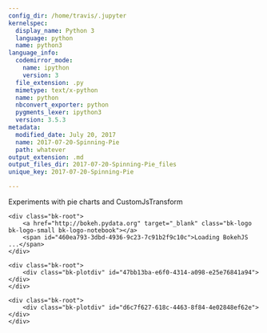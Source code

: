 ```yaml
---
config_dir: /home/travis/.jupyter
kernelspec:
  display_name: Python 3
  language: python
  name: python3
language_info:
  codemirror_mode:
    name: ipython
    version: 3
  file_extension: .py
  mimetype: text/x-python
  name: python
  nbconvert_exporter: python
  pygments_lexer: ipython3
  version: 3.5.3
metadata:
  modified_date: July 20, 2017
  name: 2017-07-20-Spinning-Pie
  path: whatever
output_extension: .md
output_files_dir: 2017-07-20-Spinning-Pie_files
unique_key: 2017-07-20-Spinning-Pie

---
```


Experiments with pie charts and CustomJsTransform


<div class="output_html rendered_html output_subarea ">

    <div class="bk-root">
        <a href="http://bokeh.pydata.org" target="_blank" class="bk-logo bk-logo-small bk-logo-notebook"></a>
        <span id="460ea793-3dbd-4936-9c23-7c91b2f9c10c">Loading BokehJS ...</span>
    </div>
</div>



<div id="61a190ae-4421-4e22-94a1-8d55db2e8331"></div>
<div class="output_subarea output_javascript ">
<script type="text/javascript">
var element = $('#61a190ae-4421-4e22-94a1-8d55db2e8331');

(function(global) {
  function now() {
    return new Date();
  }

  var force = true;

  if (typeof (window._bokeh_onload_callbacks) === "undefined" || force === true) {
    window._bokeh_onload_callbacks = [];
    window._bokeh_is_loading = undefined;
  }


  
  if (typeof (window._bokeh_timeout) === "undefined" || force === true) {
    window._bokeh_timeout = Date.now() + 5000;
    window._bokeh_failed_load = false;
  }

  var NB_LOAD_WARNING = {'data': {'text/html':
     "<div style='background-color: #fdd'>\n"+
     "<p>\n"+
     "BokehJS does not appear to have successfully loaded. If loading BokehJS from CDN, this \n"+
     "may be due to a slow or bad network connection. Possible fixes:\n"+
     "</p>\n"+
     "<ul>\n"+
     "<li>re-rerun `output_notebook()` to attempt to load from CDN again, or</li>\n"+
     "<li>use INLINE resources instead, as so:</li>\n"+
     "</ul>\n"+
     "<code>\n"+
     "from bokeh.resources import INLINE\n"+
     "output_notebook(resources=INLINE)\n"+
     "</code>\n"+
     "</div>"}};

  function display_loaded() {
    if (window.Bokeh !== undefined) {
      var el = document.getElementById("460ea793-3dbd-4936-9c23-7c91b2f9c10c");
      el.textContent = "BokehJS " + Bokeh.version + " successfully loaded.";
    } else if (Date.now() < window._bokeh_timeout) {
      setTimeout(display_loaded, 100)
    }
  }

  function run_callbacks() {
    window._bokeh_onload_callbacks.forEach(function(callback) { callback() });
    delete window._bokeh_onload_callbacks
    console.info("Bokeh: all callbacks have finished");
  }

  function load_libs(js_urls, callback) {
    window._bokeh_onload_callbacks.push(callback);
    if (window._bokeh_is_loading > 0) {
      console.log("Bokeh: BokehJS is being loaded, scheduling callback at", now());
      return null;
    }
    if (js_urls == null || js_urls.length === 0) {
      run_callbacks();
      return null;
    }
    console.log("Bokeh: BokehJS not loaded, scheduling load and callback at", now());
    window._bokeh_is_loading = js_urls.length;
    for (var i = 0; i < js_urls.length; i++) {
      var url = js_urls[i];
      var s = document.createElement('script');
      s.src = url;
      s.async = false;
      s.onreadystatechange = s.onload = function() {
        window._bokeh_is_loading--;
        if (window._bokeh_is_loading === 0) {
          console.log("Bokeh: all BokehJS libraries loaded");
          run_callbacks()
        }
      };
      s.onerror = function() {
        console.warn("failed to load library " + url);
      };
      console.log("Bokeh: injecting script tag for BokehJS library: ", url);
      document.getElementsByTagName("head")[0].appendChild(s);
    }
  };var element = document.getElementById("460ea793-3dbd-4936-9c23-7c91b2f9c10c");
  if (element == null) {
    console.log("Bokeh: ERROR: autoload.js configured with elementid '460ea793-3dbd-4936-9c23-7c91b2f9c10c' but no matching script tag was found. ")
    return false;
  }

  var js_urls = ["https://cdn.pydata.org/bokeh/release/bokeh-0.12.5.min.js", "https://cdn.pydata.org/bokeh/release/bokeh-widgets-0.12.5.min.js"];

  var inline_js = [
    function(Bokeh) {
      Bokeh.set_log_level("info");
    },
    
    function(Bokeh) {
      
    },
    
    function(Bokeh) {
      
      document.getElementById("460ea793-3dbd-4936-9c23-7c91b2f9c10c").textContent = "BokehJS is loading...";
    },
    function(Bokeh) {
      console.log("Bokeh: injecting CSS: https://cdn.pydata.org/bokeh/release/bokeh-0.12.5.min.css");
      Bokeh.embed.inject_css("https://cdn.pydata.org/bokeh/release/bokeh-0.12.5.min.css");
      console.log("Bokeh: injecting CSS: https://cdn.pydata.org/bokeh/release/bokeh-widgets-0.12.5.min.css");
      Bokeh.embed.inject_css("https://cdn.pydata.org/bokeh/release/bokeh-widgets-0.12.5.min.css");
    }
  ];

  function run_inline_js() {
    
    if ((window.Bokeh !== undefined) || (force === true)) {
      for (var i = 0; i < inline_js.length; i++) {
        inline_js[i](window.Bokeh);
      }if (force === true) {
        display_loaded();
      }} else if (Date.now() < window._bokeh_timeout) {
      setTimeout(run_inline_js, 100);
    } else if (!window._bokeh_failed_load) {
      console.log("Bokeh: BokehJS failed to load within specified timeout.");
      window._bokeh_failed_load = true;
    } else if (force !== true) {
      var cell = $(document.getElementById("460ea793-3dbd-4936-9c23-7c91b2f9c10c")).parents('.cell').data().cell;
      cell.output_area.append_execute_result(NB_LOAD_WARNING)
    }

  }

  if (window._bokeh_is_loading === 0) {
    console.log("Bokeh: BokehJS loaded, going straight to plotting");
    run_inline_js();
  } else {
    load_libs(js_urls, function() {
      console.log("Bokeh: BokehJS plotting callback run at", now());
      run_inline_js();
    });
  }
}(this));
</script>
</div>




<div class="output_html rendered_html output_subarea ">


    <div class="bk-root">
        <div class="bk-plotdiv" id="47bb13ba-e6f0-4314-a098-e25e76841a94"></div>
    </div>
<script type="text/javascript">
  
  (function(global) {
    function now() {
      return new Date();
    }
  
    var force = false;
  
    if (typeof (window._bokeh_onload_callbacks) === "undefined" || force === true) {
      window._bokeh_onload_callbacks = [];
      window._bokeh_is_loading = undefined;
    }
  
  
    
    if (typeof (window._bokeh_timeout) === "undefined" || force === true) {
      window._bokeh_timeout = Date.now() + 0;
      window._bokeh_failed_load = false;
    }
  
    var NB_LOAD_WARNING = {'data': {'text/html':
       "<div style='background-color: #fdd'>\n"+
       "<p>\n"+
       "BokehJS does not appear to have successfully loaded. If loading BokehJS from CDN, this \n"+
       "may be due to a slow or bad network connection. Possible fixes:\n"+
       "</p>\n"+
       "<ul>\n"+
       "<li>re-rerun `output_notebook()` to attempt to load from CDN again, or</li>\n"+
       "<li>use INLINE resources instead, as so:</li>\n"+
       "</ul>\n"+
       "<code>\n"+
       "from bokeh.resources import INLINE\n"+
       "output_notebook(resources=INLINE)\n"+
       "</code>\n"+
       "</div>"}};
  
    function display_loaded() {
      if (window.Bokeh !== undefined) {
        var el = document.getElementById("47bb13ba-e6f0-4314-a098-e25e76841a94");
        el.textContent = "BokehJS " + Bokeh.version + " successfully loaded.";
      } else if (Date.now() < window._bokeh_timeout) {
        setTimeout(display_loaded, 100)
      }
    }
  
    function run_callbacks() {
      window._bokeh_onload_callbacks.forEach(function(callback) { callback() });
      delete window._bokeh_onload_callbacks
      console.info("Bokeh: all callbacks have finished");
    }
  
    function load_libs(js_urls, callback) {
      window._bokeh_onload_callbacks.push(callback);
      if (window._bokeh_is_loading > 0) {
        console.log("Bokeh: BokehJS is being loaded, scheduling callback at", now());
        return null;
      }
      if (js_urls == null || js_urls.length === 0) {
        run_callbacks();
        return null;
      }
      console.log("Bokeh: BokehJS not loaded, scheduling load and callback at", now());
      window._bokeh_is_loading = js_urls.length;
      for (var i = 0; i < js_urls.length; i++) {
        var url = js_urls[i];
        var s = document.createElement('script');
        s.src = url;
        s.async = false;
        s.onreadystatechange = s.onload = function() {
          window._bokeh_is_loading--;
          if (window._bokeh_is_loading === 0) {
            console.log("Bokeh: all BokehJS libraries loaded");
            run_callbacks()
          }
        };
        s.onerror = function() {
          console.warn("failed to load library " + url);
        };
        console.log("Bokeh: injecting script tag for BokehJS library: ", url);
        document.getElementsByTagName("head")[0].appendChild(s);
      }
    };var element = document.getElementById("47bb13ba-e6f0-4314-a098-e25e76841a94");
    if (element == null) {
      console.log("Bokeh: ERROR: autoload.js configured with elementid '47bb13ba-e6f0-4314-a098-e25e76841a94' but no matching script tag was found. ")
      return false;
    }
  
    var js_urls = [];
  
    var inline_js = [
      function(Bokeh) {
        (function() {
          var fn = function() {
            var docs_json = {"60c4e47d-aad2-4fbb-b6e4-96dec2e85b70":{"roots":{"references":[{"attributes":{"plot":{"id":"fa114ba7-c044-4f53-bd16-23fed9ee84d8","subtype":"Figure","type":"Plot"}},"id":"ceee7811-e29d-4096-834e-bea2c17bd56f","type":"HelpTool"},{"attributes":{"plot":null,"text":""},"id":"56ffc562-c710-4a4d-99a0-e0929b547723","type":"Title"},{"attributes":{"plot":{"id":"fa114ba7-c044-4f53-bd16-23fed9ee84d8","subtype":"Figure","type":"Plot"}},"id":"bb2e2fb0-c82d-4e3b-9795-f37e38a89474","type":"ResetTool"},{"attributes":{},"id":"03590ba5-d567-417a-b91f-22630537c836","type":"BasicTicker"},{"attributes":{"plot":{"id":"fa114ba7-c044-4f53-bd16-23fed9ee84d8","subtype":"Figure","type":"Plot"}},"id":"4368ccb2-239d-48f3-aedc-b1e5cc1451e0","type":"PanTool"},{"attributes":{"data_source":{"id":"e97b63bd-7349-4650-b296-c074182cd0dc","type":"ColumnDataSource"},"glyph":{"id":"27eba54b-3844-4333-a240-6a9299afb7b2","type":"AnnularWedge"},"hover_glyph":null,"muted_glyph":null},"id":"dfe35c6a-96f3-460a-9cc3-baf3b29ed11c","type":"GlyphRenderer"},{"attributes":{},"id":"ce14dd4a-b623-43a5-9069-727ac3c5df9d","type":"BasicTickFormatter"},{"attributes":{"v_func":"// Generated by CoffeeScript 1.11.1\nreturn xs.map(function(v) {\n  return 1;\n});\n"},"id":"2fe29a92-6bd6-4264-9fe2-ff407686a1ae","type":"CustomJSTransform"},{"attributes":{"callback":null},"id":"d66e32f2-9e8a-423d-b68c-0c6b669cfd8c","type":"DataRange1d"},{"attributes":{"active_drag":"auto","active_scroll":"auto","active_tap":"auto","tools":[{"id":"4368ccb2-239d-48f3-aedc-b1e5cc1451e0","type":"PanTool"},{"id":"5b570e0c-2917-42d8-93f7-676980c490af","type":"WheelZoomTool"},{"id":"202ec56b-45d4-49f7-80af-af9f06f91704","type":"BoxZoomTool"},{"id":"c16c21e5-9387-46da-ac03-703d2557fc8d","type":"SaveTool"},{"id":"bb2e2fb0-c82d-4e3b-9795-f37e38a89474","type":"ResetTool"},{"id":"ceee7811-e29d-4096-834e-bea2c17bd56f","type":"HelpTool"}]},"id":"5f3fb131-e855-42dd-8bb2-39f8366fe3cf","type":"Toolbar"},{"attributes":{"end_angle":{"field":"x","transform":{"id":"3756673d-8308-4c42-909a-db85daee4232","type":"CustomJSTransform"},"units":"rad"},"outer_radius":{"field":"x","transform":{"id":"2fe29a92-6bd6-4264-9fe2-ff407686a1ae","type":"CustomJSTransform"},"units":"data"},"start_angle":{"field":"x","transform":{"id":"caec11d8-861d-458a-981f-25cc7a624e65","type":"CustomJSTransform"},"units":"rad"},"x":{"value":0},"y":{"field":"x","transform":{"id":"40745b6e-fe0c-4a56-8272-872158899b98","type":"CustomJSTransform"}}},"id":"27eba54b-3844-4333-a240-6a9299afb7b2","type":"AnnularWedge"},{"attributes":{"bottom_units":"screen","fill_alpha":{"value":0.5},"fill_color":{"value":"lightgrey"},"left_units":"screen","level":"overlay","line_alpha":{"value":1.0},"line_color":{"value":"black"},"line_dash":[4,4],"line_width":{"value":2},"plot":null,"render_mode":"css","right_units":"screen","top_units":"screen"},"id":"7d08b007-786b-4cea-8f13-4a120d4e588a","type":"BoxAnnotation"},{"attributes":{"overlay":{"id":"7d08b007-786b-4cea-8f13-4a120d4e588a","type":"BoxAnnotation"},"plot":{"id":"fa114ba7-c044-4f53-bd16-23fed9ee84d8","subtype":"Figure","type":"Plot"}},"id":"202ec56b-45d4-49f7-80af-af9f06f91704","type":"BoxZoomTool"},{"attributes":{},"id":"744b3d69-ddca-4d11-ab9d-715ee269092e","type":"BasicTicker"},{"attributes":{"callback":null,"column_names":["x","index"],"data":{"index":["A","B","C","D"],"x":{"__ndarray__":"4p3C2aoID0AXcUASePkgQLh8EwxbXqI/SI5QdjnqF0A=","dtype":"float64","shape":[4]}}},"id":"e97b63bd-7349-4650-b296-c074182cd0dc","type":"ColumnDataSource"},{"attributes":{"dimension":1,"plot":{"id":"fa114ba7-c044-4f53-bd16-23fed9ee84d8","subtype":"Figure","type":"Plot"},"ticker":{"id":"744b3d69-ddca-4d11-ab9d-715ee269092e","type":"BasicTicker"}},"id":"9e91300a-1567-4f89-a546-00da5caf59ee","type":"Grid"},{"attributes":{"plot":{"id":"fa114ba7-c044-4f53-bd16-23fed9ee84d8","subtype":"Figure","type":"Plot"},"ticker":{"id":"03590ba5-d567-417a-b91f-22630537c836","type":"BasicTicker"}},"id":"9eae3f8e-5618-468a-8e88-e3c611cd2973","type":"Grid"},{"attributes":{"formatter":{"id":"ce14dd4a-b623-43a5-9069-727ac3c5df9d","type":"BasicTickFormatter"},"plot":{"id":"fa114ba7-c044-4f53-bd16-23fed9ee84d8","subtype":"Figure","type":"Plot"},"ticker":{"id":"03590ba5-d567-417a-b91f-22630537c836","type":"BasicTicker"}},"id":"46ba6cf9-aab0-48d2-9e8f-12ddea8a7f2b","type":"LinearAxis"},{"attributes":{"below":[{"id":"46ba6cf9-aab0-48d2-9e8f-12ddea8a7f2b","type":"LinearAxis"}],"left":[{"id":"0d010602-1200-4404-9956-3f6a9cfa7f26","type":"LinearAxis"}],"renderers":[{"id":"46ba6cf9-aab0-48d2-9e8f-12ddea8a7f2b","type":"LinearAxis"},{"id":"9eae3f8e-5618-468a-8e88-e3c611cd2973","type":"Grid"},{"id":"0d010602-1200-4404-9956-3f6a9cfa7f26","type":"LinearAxis"},{"id":"9e91300a-1567-4f89-a546-00da5caf59ee","type":"Grid"},{"id":"7d08b007-786b-4cea-8f13-4a120d4e588a","type":"BoxAnnotation"},{"id":"dfe35c6a-96f3-460a-9cc3-baf3b29ed11c","type":"GlyphRenderer"}],"title":{"id":"56ffc562-c710-4a4d-99a0-e0929b547723","type":"Title"},"tool_events":{"id":"04a296a4-8b8d-4459-ada1-bc589294a382","type":"ToolEvents"},"toolbar":{"id":"5f3fb131-e855-42dd-8bb2-39f8366fe3cf","type":"Toolbar"},"x_range":{"id":"2dbf2280-6765-468d-bf61-d41a3de2e758","type":"DataRange1d"},"y_range":{"id":"d66e32f2-9e8a-423d-b68c-0c6b669cfd8c","type":"DataRange1d"}},"id":"fa114ba7-c044-4f53-bd16-23fed9ee84d8","subtype":"Figure","type":"Plot"},{"attributes":{"v_func":"// Generated by CoffeeScript 1.11.1\nreturn xs.map(function(v, i) {\n  return i / xs.length * 2 * 3.14159;\n});\n"},"id":"3756673d-8308-4c42-909a-db85daee4232","type":"CustomJSTransform"},{"attributes":{"plot":{"id":"fa114ba7-c044-4f53-bd16-23fed9ee84d8","subtype":"Figure","type":"Plot"}},"id":"5b570e0c-2917-42d8-93f7-676980c490af","type":"WheelZoomTool"},{"attributes":{"callback":null},"id":"2dbf2280-6765-468d-bf61-d41a3de2e758","type":"DataRange1d"},{"attributes":{"formatter":{"id":"441ac83a-adf0-45a1-9ede-f386203b0e1b","type":"BasicTickFormatter"},"plot":{"id":"fa114ba7-c044-4f53-bd16-23fed9ee84d8","subtype":"Figure","type":"Plot"},"ticker":{"id":"744b3d69-ddca-4d11-ab9d-715ee269092e","type":"BasicTicker"}},"id":"0d010602-1200-4404-9956-3f6a9cfa7f26","type":"LinearAxis"},{"attributes":{"v_func":"// Generated by CoffeeScript 1.11.1\nreturn xs.map(function(v, i) {\n  return (i + 1) / xs.length * 2 * 3.14159;\n});\n"},"id":"caec11d8-861d-458a-981f-25cc7a624e65","type":"CustomJSTransform"},{"attributes":{"plot":{"id":"fa114ba7-c044-4f53-bd16-23fed9ee84d8","subtype":"Figure","type":"Plot"}},"id":"c16c21e5-9387-46da-ac03-703d2557fc8d","type":"SaveTool"},{"attributes":{},"id":"04a296a4-8b8d-4459-ada1-bc589294a382","type":"ToolEvents"},{"attributes":{"v_func":"// Generated by CoffeeScript 1.11.1\nreturn xs.map(function() {\n  return 0;\n});\n"},"id":"40745b6e-fe0c-4a56-8272-872158899b98","type":"CustomJSTransform"},{"attributes":{},"id":"441ac83a-adf0-45a1-9ede-f386203b0e1b","type":"BasicTickFormatter"}],"root_ids":["fa114ba7-c044-4f53-bd16-23fed9ee84d8"]},"title":"Bokeh Application","version":"0.12.5"}};
            var render_items = [{"docid":"60c4e47d-aad2-4fbb-b6e4-96dec2e85b70","elementid":"47bb13ba-e6f0-4314-a098-e25e76841a94","modelid":"fa114ba7-c044-4f53-bd16-23fed9ee84d8"}];
            
            Bokeh.embed.embed_items(docs_json, render_items);
          };
          if (document.readyState != "loading") fn();
          else document.addEventListener("DOMContentLoaded", fn);
        })();
      },
      function(Bokeh) {
      }
    ];
  
    function run_inline_js() {
      
      if ((window.Bokeh !== undefined) || (force === true)) {
        for (var i = 0; i < inline_js.length; i++) {
          inline_js[i](window.Bokeh);
        }if (force === true) {
          display_loaded();
        }} else if (Date.now() < window._bokeh_timeout) {
        setTimeout(run_inline_js, 100);
      } else if (!window._bokeh_failed_load) {
        console.log("Bokeh: BokehJS failed to load within specified timeout.");
        window._bokeh_failed_load = true;
      } else if (force !== true) {
        var cell = $(document.getElementById("47bb13ba-e6f0-4314-a098-e25e76841a94")).parents('.cell').data().cell;
        cell.output_area.append_execute_result(NB_LOAD_WARNING)
      }
  
    }
  
    if (window._bokeh_is_loading === 0) {
      console.log("Bokeh: BokehJS loaded, going straight to plotting");
      run_inline_js();
    } else {
      load_libs(js_urls, function() {
        console.log("Bokeh: BokehJS plotting callback run at", now());
        run_inline_js();
      });
    }
  }(this));
</script>
</div>


<div class="output_html rendered_html output_subarea ">


    <div class="bk-root">
        <div class="bk-plotdiv" id="d6c7f627-618c-4463-8f84-4e02848ef62e"></div>
    </div>
<script type="text/javascript">
  
  (function(global) {
    function now() {
      return new Date();
    }
  
    var force = false;
  
    if (typeof (window._bokeh_onload_callbacks) === "undefined" || force === true) {
      window._bokeh_onload_callbacks = [];
      window._bokeh_is_loading = undefined;
    }
  
  
    
    if (typeof (window._bokeh_timeout) === "undefined" || force === true) {
      window._bokeh_timeout = Date.now() + 0;
      window._bokeh_failed_load = false;
    }
  
    var NB_LOAD_WARNING = {'data': {'text/html':
       "<div style='background-color: #fdd'>\n"+
       "<p>\n"+
       "BokehJS does not appear to have successfully loaded. If loading BokehJS from CDN, this \n"+
       "may be due to a slow or bad network connection. Possible fixes:\n"+
       "</p>\n"+
       "<ul>\n"+
       "<li>re-rerun `output_notebook()` to attempt to load from CDN again, or</li>\n"+
       "<li>use INLINE resources instead, as so:</li>\n"+
       "</ul>\n"+
       "<code>\n"+
       "from bokeh.resources import INLINE\n"+
       "output_notebook(resources=INLINE)\n"+
       "</code>\n"+
       "</div>"}};
  
    function display_loaded() {
      if (window.Bokeh !== undefined) {
        var el = document.getElementById("d6c7f627-618c-4463-8f84-4e02848ef62e");
        el.textContent = "BokehJS " + Bokeh.version + " successfully loaded.";
      } else if (Date.now() < window._bokeh_timeout) {
        setTimeout(display_loaded, 100)
      }
    }
  
    function run_callbacks() {
      window._bokeh_onload_callbacks.forEach(function(callback) { callback() });
      delete window._bokeh_onload_callbacks
      console.info("Bokeh: all callbacks have finished");
    }
  
    function load_libs(js_urls, callback) {
      window._bokeh_onload_callbacks.push(callback);
      if (window._bokeh_is_loading > 0) {
        console.log("Bokeh: BokehJS is being loaded, scheduling callback at", now());
        return null;
      }
      if (js_urls == null || js_urls.length === 0) {
        run_callbacks();
        return null;
      }
      console.log("Bokeh: BokehJS not loaded, scheduling load and callback at", now());
      window._bokeh_is_loading = js_urls.length;
      for (var i = 0; i < js_urls.length; i++) {
        var url = js_urls[i];
        var s = document.createElement('script');
        s.src = url;
        s.async = false;
        s.onreadystatechange = s.onload = function() {
          window._bokeh_is_loading--;
          if (window._bokeh_is_loading === 0) {
            console.log("Bokeh: all BokehJS libraries loaded");
            run_callbacks()
          }
        };
        s.onerror = function() {
          console.warn("failed to load library " + url);
        };
        console.log("Bokeh: injecting script tag for BokehJS library: ", url);
        document.getElementsByTagName("head")[0].appendChild(s);
      }
    };var element = document.getElementById("d6c7f627-618c-4463-8f84-4e02848ef62e");
    if (element == null) {
      console.log("Bokeh: ERROR: autoload.js configured with elementid 'd6c7f627-618c-4463-8f84-4e02848ef62e' but no matching script tag was found. ")
      return false;
    }
  
    var js_urls = [];
  
    var inline_js = [
      function(Bokeh) {
        (function() {
          var fn = function() {
            var docs_json = {"6d06bde6-226c-40b2-8dad-c0a1f84482fe":{"roots":{"references":[{"attributes":{},"id":"2cfa4fad-57ce-49a7-9ed9-a45224df0d8d","type":"ToolEvents"},{"attributes":{"plot":{"id":"4445939f-a8e9-4bf9-b983-be561ebdb53f","subtype":"Figure","type":"Plot"}},"id":"2dc41755-47aa-4ed3-a90b-012c81706cda","type":"HelpTool"},{"attributes":{"overlay":{"id":"ae9febb9-eceb-4d26-8fcf-3440ac4f21bc","type":"BoxAnnotation"},"plot":{"id":"4445939f-a8e9-4bf9-b983-be561ebdb53f","subtype":"Figure","type":"Plot"}},"id":"e5d39d41-dfe0-4c7f-87a9-09c298867a1e","type":"BoxZoomTool"},{"attributes":{"bottom_units":"screen","fill_alpha":{"value":0.5},"fill_color":{"value":"lightgrey"},"left_units":"screen","level":"overlay","line_alpha":{"value":1.0},"line_color":{"value":"black"},"line_dash":[4,4],"line_width":{"value":2},"plot":null,"render_mode":"css","right_units":"screen","top_units":"screen"},"id":"ae9febb9-eceb-4d26-8fcf-3440ac4f21bc","type":"BoxAnnotation"},{"attributes":{"active_drag":"auto","active_scroll":"auto","active_tap":"auto","tools":[{"id":"aaf6870b-aa24-434f-a277-78355d07ce1f","type":"PanTool"},{"id":"2f03b09d-a7a2-4e25-a686-685938eb25b9","type":"WheelZoomTool"},{"id":"e5d39d41-dfe0-4c7f-87a9-09c298867a1e","type":"BoxZoomTool"},{"id":"ba366a59-3a24-4336-8ff7-9f3ff86966dc","type":"SaveTool"},{"id":"52699325-34cb-42c3-aada-b8ed140df461","type":"ResetTool"},{"id":"2dc41755-47aa-4ed3-a90b-012c81706cda","type":"HelpTool"}]},"id":"7663126b-4daf-404a-b0d2-67150597ca26","type":"Toolbar"},{"attributes":{"args":{"xx":{"id":"8dea63e5-e651-49a0-9d27-24809de34d3e","type":"DataRange1d"}},"v_func":"// Generated by CoffeeScript 1.11.1\nvar current, dx, total;\n\ndx = Math.max(1, Math.abs(xx.start - xx.end) / 2 / 1.5);\n\ntotal = xs.reduce(function(p, n) {\n  return p + n;\n});\n\ncurrent = ((Math.log(Math.abs(xx.start - xx.end) / 10)) % 1) * dx * 2 * 3.14159;\n\nreturn xs.map(function(v, i) {\n  if (i > 0) {\n    current += xs[i - 1] / total * 2 * 3.14159;\n  }\n  return current;\n});\n"},"id":"439ed071-1501-43e3-9d42-b059bbfd6f61","type":"CustomJSTransform"},{"attributes":{"args":{"xx":{"id":"8dea63e5-e651-49a0-9d27-24809de34d3e","type":"DataRange1d"}},"v_func":"// Generated by CoffeeScript 1.11.1\nvar dx;\n\ndx = .1 * Math.max(1, Math.abs(xx.start - xx.end) / 2 / 1.5);\n\nreturn xs.map(function(v) {\n  return dx;\n});\n"},"id":"e5f10b81-edac-4cfc-8ad5-e3f75121ab08","type":"CustomJSTransform"},{"attributes":{},"id":"295efad4-163b-49d2-839a-ba85eefd6295","type":"BasicTicker"},{"attributes":{"plot":{"id":"4445939f-a8e9-4bf9-b983-be561ebdb53f","subtype":"Figure","type":"Plot"}},"id":"aaf6870b-aa24-434f-a277-78355d07ce1f","type":"PanTool"},{"attributes":{"plot":{"id":"4445939f-a8e9-4bf9-b983-be561ebdb53f","subtype":"Figure","type":"Plot"}},"id":"52699325-34cb-42c3-aada-b8ed140df461","type":"ResetTool"},{"attributes":{"args":{"xx":{"id":"8dea63e5-e651-49a0-9d27-24809de34d3e","type":"DataRange1d"}},"v_func":"// Generated by CoffeeScript 1.11.1\nvar dx;\n\ndx = Math.max(1, Math.abs(xx.start - xx.end) / 2 / 1.5);\n\nreturn xs.map(function(v) {\n  return dx;\n});\n"},"id":"d075c9ae-b132-4d73-af04-c90e70bd58f4","type":"CustomJSTransform"},{"attributes":{"plot":{"id":"4445939f-a8e9-4bf9-b983-be561ebdb53f","subtype":"Figure","type":"Plot"}},"id":"2f03b09d-a7a2-4e25-a686-685938eb25b9","type":"WheelZoomTool"},{"attributes":{"data_source":{"id":"e97b63bd-7349-4650-b296-c074182cd0dc","type":"ColumnDataSource"},"glyph":{"id":"9babb3b3-085f-47fd-9976-fbe4fd489e47","type":"AnnularWedge"},"hover_glyph":null,"muted_glyph":null},"id":"435214f0-e433-4e75-bacd-3ebe4aadd22b","type":"GlyphRenderer"},{"attributes":{"callback":null,"column_names":["x","index"],"data":{"index":["A","B","C","D"],"x":{"__ndarray__":"4p3C2aoID0AXcUASePkgQLh8EwxbXqI/SI5QdjnqF0A=","dtype":"float64","shape":[4]}}},"id":"e97b63bd-7349-4650-b296-c074182cd0dc","type":"ColumnDataSource"},{"attributes":{"below":[{"id":"d9731052-46a8-4cbd-857b-10e1173e60f5","type":"LinearAxis"}],"left":[{"id":"ef8ed4ec-964b-47ea-8f6c-b1f28eeb0444","type":"LinearAxis"}],"renderers":[{"id":"d9731052-46a8-4cbd-857b-10e1173e60f5","type":"LinearAxis"},{"id":"c402f4b6-8d9d-42d7-91a0-48e178b68276","type":"Grid"},{"id":"ef8ed4ec-964b-47ea-8f6c-b1f28eeb0444","type":"LinearAxis"},{"id":"22bd078a-5717-459f-90f3-b607c6a5fe59","type":"Grid"},{"id":"ae9febb9-eceb-4d26-8fcf-3440ac4f21bc","type":"BoxAnnotation"},{"id":"435214f0-e433-4e75-bacd-3ebe4aadd22b","type":"GlyphRenderer"}],"title":{"id":"df893a60-751e-4c14-ad6e-d4d86e4bd286","type":"Title"},"tool_events":{"id":"2cfa4fad-57ce-49a7-9ed9-a45224df0d8d","type":"ToolEvents"},"toolbar":{"id":"7663126b-4daf-404a-b0d2-67150597ca26","type":"Toolbar"},"x_range":{"id":"8dea63e5-e651-49a0-9d27-24809de34d3e","type":"DataRange1d"},"y_range":{"id":"f974839a-e980-47cb-9348-2290d72c34dd","type":"DataRange1d"}},"id":"4445939f-a8e9-4bf9-b983-be561ebdb53f","subtype":"Figure","type":"Plot"},{"attributes":{"args":{"source":{"id":"e97b63bd-7349-4650-b296-c074182cd0dc","type":"ColumnDataSource"}},"code":"\nsource.trigger('change');\ndx = Math.abs(cb_obj.start - cb_obj.end)/2\ncb_obj.start = dx\ncb_obj.end = -dx\n"},"id":"300d282c-cd2b-4ec5-a5b1-540c559f705d","type":"CustomJS"},{"attributes":{"dimension":1,"plot":{"id":"4445939f-a8e9-4bf9-b983-be561ebdb53f","subtype":"Figure","type":"Plot"},"ticker":{"id":"295efad4-163b-49d2-839a-ba85eefd6295","type":"BasicTicker"}},"id":"22bd078a-5717-459f-90f3-b607c6a5fe59","type":"Grid"},{"attributes":{},"id":"e89057fc-c73b-4e5b-83df-8ddd94ac8f40","type":"BasicTickFormatter"},{"attributes":{"plot":null,"text":""},"id":"df893a60-751e-4c14-ad6e-d4d86e4bd286","type":"Title"},{"attributes":{},"id":"877adbfd-40a6-4838-ac0d-77426017d57a","type":"BasicTicker"},{"attributes":{"plot":{"id":"4445939f-a8e9-4bf9-b983-be561ebdb53f","subtype":"Figure","type":"Plot"},"ticker":{"id":"877adbfd-40a6-4838-ac0d-77426017d57a","type":"BasicTicker"}},"id":"c402f4b6-8d9d-42d7-91a0-48e178b68276","type":"Grid"},{"attributes":{"callback":{"id":"300d282c-cd2b-4ec5-a5b1-540c559f705d","type":"CustomJS"}},"id":"f974839a-e980-47cb-9348-2290d72c34dd","type":"DataRange1d"},{"attributes":{},"id":"9375c7af-3003-44f6-915c-0bcc2b669363","type":"BasicTickFormatter"},{"attributes":{"end_angle":{"field":"x","transform":{"id":"439ed071-1501-43e3-9d42-b059bbfd6f61","type":"CustomJSTransform"},"units":"rad"},"fill_alpha":{"value":0.6},"inner_radius":{"field":"x","transform":{"id":"e5f10b81-edac-4cfc-8ad5-e3f75121ab08","type":"CustomJSTransform"},"units":"data"},"outer_radius":{"field":"x","transform":{"id":"d075c9ae-b132-4d73-af04-c90e70bd58f4","type":"CustomJSTransform"},"units":"data"},"start_angle":{"field":"x","transform":{"id":"6535483e-83ff-4924-b3a5-fac83e7266b8","type":"CustomJSTransform"},"units":"rad"},"x":{"value":0},"y":{"field":"x","transform":{"id":"c38632a6-158b-4530-ab78-c3674f9306f6","type":"CustomJSTransform"}}},"id":"9babb3b3-085f-47fd-9976-fbe4fd489e47","type":"AnnularWedge"},{"attributes":{"plot":{"id":"4445939f-a8e9-4bf9-b983-be561ebdb53f","subtype":"Figure","type":"Plot"}},"id":"ba366a59-3a24-4336-8ff7-9f3ff86966dc","type":"SaveTool"},{"attributes":{"formatter":{"id":"9375c7af-3003-44f6-915c-0bcc2b669363","type":"BasicTickFormatter"},"plot":{"id":"4445939f-a8e9-4bf9-b983-be561ebdb53f","subtype":"Figure","type":"Plot"},"ticker":{"id":"877adbfd-40a6-4838-ac0d-77426017d57a","type":"BasicTicker"}},"id":"d9731052-46a8-4cbd-857b-10e1173e60f5","type":"LinearAxis"},{"attributes":{"v_func":"// Generated by CoffeeScript 1.11.1\nreturn xs.map(function() {\n  return 0;\n});\n"},"id":"c38632a6-158b-4530-ab78-c3674f9306f6","type":"CustomJSTransform"},{"attributes":{"formatter":{"id":"e89057fc-c73b-4e5b-83df-8ddd94ac8f40","type":"BasicTickFormatter"},"plot":{"id":"4445939f-a8e9-4bf9-b983-be561ebdb53f","subtype":"Figure","type":"Plot"},"ticker":{"id":"295efad4-163b-49d2-839a-ba85eefd6295","type":"BasicTicker"}},"id":"ef8ed4ec-964b-47ea-8f6c-b1f28eeb0444","type":"LinearAxis"},{"attributes":{"callback":{"id":"300d282c-cd2b-4ec5-a5b1-540c559f705d","type":"CustomJS"}},"id":"8dea63e5-e651-49a0-9d27-24809de34d3e","type":"DataRange1d"},{"attributes":{"args":{"xx":{"id":"8dea63e5-e651-49a0-9d27-24809de34d3e","type":"DataRange1d"}},"v_func":"// Generated by CoffeeScript 1.11.1\nvar current, dx, total;\n\ndx = Math.max(1, Math.abs(xx.start - xx.end) / 2 / 1.5);\n\ntotal = xs.reduce(function(p, n) {\n  return p + n;\n});\n\ncurrent = ((Math.log(Math.abs(xx.start - xx.end) / 10)) % 1) * dx * 2 * 3.14159;\n\nreturn xs.map(function(v, i) {\n  current += v / total * 2 * 3.14159;\n  return current;\n});\n"},"id":"6535483e-83ff-4924-b3a5-fac83e7266b8","type":"CustomJSTransform"}],"root_ids":["4445939f-a8e9-4bf9-b983-be561ebdb53f"]},"title":"Bokeh Application","version":"0.12.5"}};
            var render_items = [{"docid":"6d06bde6-226c-40b2-8dad-c0a1f84482fe","elementid":"d6c7f627-618c-4463-8f84-4e02848ef62e","modelid":"4445939f-a8e9-4bf9-b983-be561ebdb53f"}];
            
            Bokeh.embed.embed_items(docs_json, render_items);
          };
          if (document.readyState != "loading") fn();
          else document.addEventListener("DOMContentLoaded", fn);
        })();
      },
      function(Bokeh) {
      }
    ];
  
    function run_inline_js() {
      
      if ((window.Bokeh !== undefined) || (force === true)) {
        for (var i = 0; i < inline_js.length; i++) {
          inline_js[i](window.Bokeh);
        }if (force === true) {
          display_loaded();
        }} else if (Date.now() < window._bokeh_timeout) {
        setTimeout(run_inline_js, 100);
      } else if (!window._bokeh_failed_load) {
        console.log("Bokeh: BokehJS failed to load within specified timeout.");
        window._bokeh_failed_load = true;
      } else if (force !== true) {
        var cell = $(document.getElementById("d6c7f627-618c-4463-8f84-4e02848ef62e")).parents('.cell').data().cell;
        cell.output_area.append_execute_result(NB_LOAD_WARNING)
      }
  
    }
  
    if (window._bokeh_is_loading === 0) {
      console.log("Bokeh: BokehJS loaded, going straight to plotting");
      run_inline_js();
    } else {
      load_libs(js_urls, function() {
        console.log("Bokeh: BokehJS plotting callback run at", now());
        run_inline_js();
      });
    }
  }(this));
</script>
</div>



